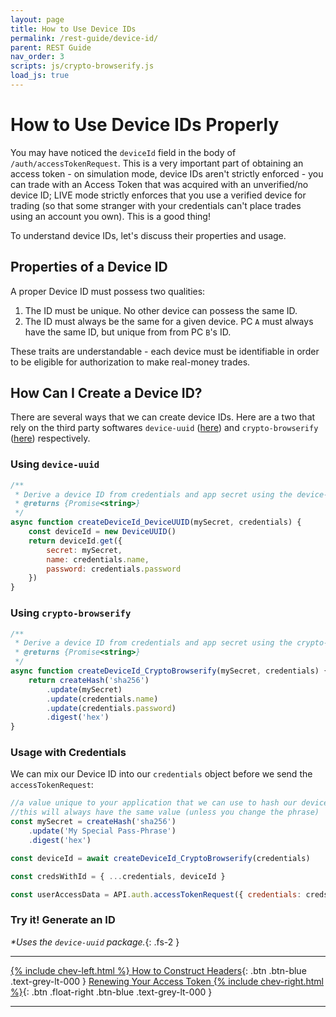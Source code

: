 ```yaml
---
layout: page
title: How to Use Device IDs
permalink: /rest-guide/device-id/
parent: REST Guide
nav_order: 3
scripts: js/crypto-browserify.js
load_js: true
---
```


<script>
    window.addEventListener('load', () => {
        const TDV = Symbol.for('tdv-docs');
        window[TDV].defineTryit({
            name: 'AccessTokenRequest',
            endpoint: '/auth/accesstokenrequest',
            method: 'POST',
            params: {
                name: 'username',
                password: 'password',
                appId: 'keyName',
                appVersion: '1.0',
                cid: 0,
                sec: 'API_Secret',
                deviceId: 'generate_me!'
            }
        });
    });
</script>

# How to Use Device IDs Properly
You may have noticed the `deviceId` field in the body of `/auth/accessTokenRequest`. This is a very important part of obtaining an access token - on simulation mode, device IDs aren't strictly enforced - you can trade with an Access Token that was acquired with an unverified/no device ID; LIVE mode strictly enforces that you use a verified device for trading (so that some stranger with your credentials can't place trades using an account you own). This is a good thing!

To understand device IDs, let's discuss their properties and usage.

## Properties of a Device ID
A proper Device ID must possess two qualities:
1. The ID must be unique. No other device can possess the same ID. 
2. The ID must always be the same for a given device. PC `A` must always have the same ID, but unique from from PC `B`'s ID.

These traits are understandable - each device must be identifiable in order to be eligible for authorization to make real-money trades.

## How Can I Create a Device ID?
There are several ways that we can create device IDs. Here are a two that rely on the third party softwares `device-uuid` ([here](https://www.npmjs.com/package/device-uuid)) and `crypto-browserify` ([here](https://www.npmjs.com/package/crypto-browserify)) respectively.

### Using `device-uuid`
```js
/**
 * Derive a device ID from credentials and app secret using the device-uuid package.
 * @returns {Promise<string>}
 */
async function createDeviceId_DeviceUUID(mySecret, credentials) {
    const deviceId = new DeviceUUID()
    return deviceId.get({ 
        secret: mySecret, 
        name: credentials.name,
        password: credentials.password
    })
}
```

### Using `crypto-browserify`
```js
/**
 * Derive a device ID from credentials and app secret using the crypto-browserify package.
 * @returns {Promise<string>}
 */
async function createDeviceId_CryptoBrowserify(mySecret, credentials) {
    return createHash('sha256')
        .update(mySecret)
        .update(credentials.name)
        .update(credentials.password)   
        .digest('hex')
}
```

### Usage with Credentials
We can mix our Device ID into our `credentials` object before we send the `accessTokenRequest`:
```js
//a value unique to your application that we can use to hash our device IDs
//this will always have the same value (unless you change the phrase)
const mySecret = createHash('sha256')
    .update('My Special Pass-Phrase')
    .digest('hex') 

const deviceId = await createDeviceId_CryptoBrowserify(credentials)

const credsWithId = { ...credentials, deviceId }

const userAccessData = API.auth.accessTokenRequest({ credentials: credsWithId })
```

### Try it! Generate an ID
*\*Uses the `device-uuid` package.*{: .fs-2 }
<script src="{{ 'assets/js/gen-id.js' | relative_url }}"></script>

---
[{% include chev-left.html %} How to Construct Headers]({{site.baseurl}}/rest-guide/construct-headers){: .btn .btn-blue .text-grey-lt-000 }
[Renewing Your Access Token {% include chev-right.html %}]({{site.baseurl}}/rest-guide/renewing-access){: .btn .float-right .btn-blue .text-grey-lt-000 }

---
